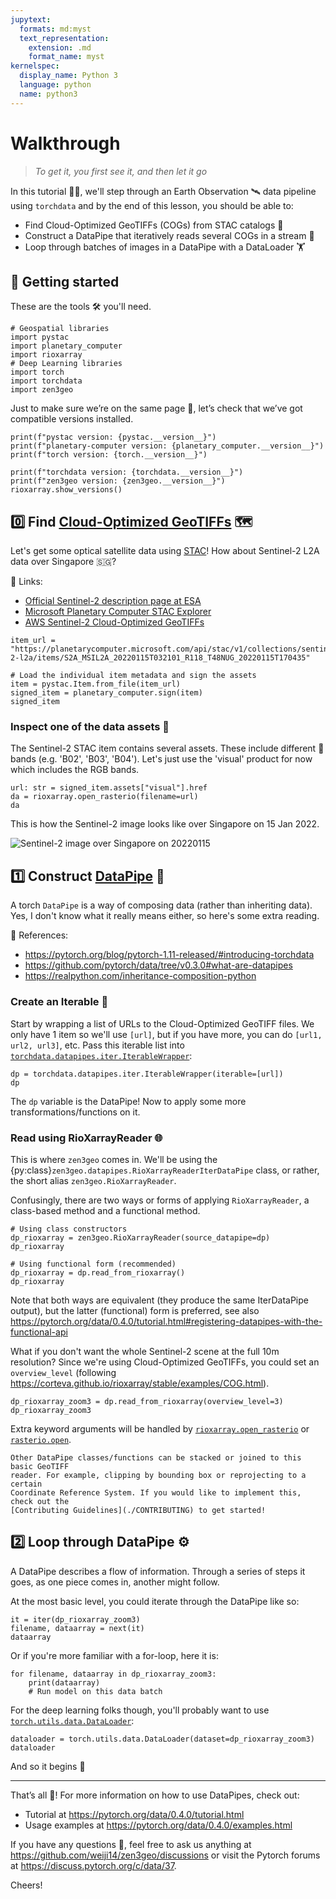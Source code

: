```yaml
---
jupytext:
  formats: md:myst
  text_representation:
    extension: .md
    format_name: myst
kernelspec:
  display_name: Python 3
  language: python
  name: python3
---
```


# Walkthrough

> *To get it, you first see it, and then let it go*

In this tutorial 🧑‍🏫, we'll step through an Earth Observation 🛰️ data pipeline
using ``torchdata`` and by the end of this lesson, you should be able to:
- Find Cloud-Optimized GeoTIFFs (COGs) from STAC catalogs 🥞
- Construct a DataPipe that iteratively reads several COGs in a stream 🌊
- Loop through batches of images in a DataPipe with a DataLoader 🏋️

## 🎉 **Getting started**

These are the tools 🛠️ you'll need.

```{code-cell}
# Geospatial libraries
import pystac
import planetary_computer
import rioxarray
# Deep Learning libraries
import torch
import torchdata
import zen3geo
```

Just to make sure we’re on the same page 📃,
let’s check that we’ve got compatible versions installed.

```{code-cell}
print(f"pystac version: {pystac.__version__}")
print(f"planetary-computer version: {planetary_computer.__version__}")
print(f"torch version: {torch.__version__}")

print(f"torchdata version: {torchdata.__version__}")
print(f"zen3geo version: {zen3geo.__version__}")
rioxarray.show_versions()
```

## 0️⃣ Find [Cloud-Optimized GeoTIFFs](https://www.cogeo.org) 🗺️

Let's get some optical satellite data using [STAC](https://stacspec.org)!
How about Sentinel-2 L2A data over Singapore 🇸🇬?

🔗 Links:
- [Official Sentinel-2 description page at ESA](https://sentinel.esa.int/web/sentinel/missions/sentinel-2)
- [Microsoft Planetary Computer STAC Explorer](https://planetarycomputer.microsoft.com/explore?c=103.8152%2C1.3338&z=10.08&v=2&d=sentinel-2-l2a&s=false%3A%3A100%3A%3Atrue&ae=0&m=cql%3A2ff1401acb50731fa0a6d1e2a46f3064&r=Natural+color)
- [AWS Sentinel-2 Cloud-Optimized GeoTIFFs](https://registry.opendata.aws/sentinel-2-l2a-cogs)


```{code-cell}
item_url = "https://planetarycomputer.microsoft.com/api/stac/v1/collections/sentinel-2-l2a/items/S2A_MSIL2A_20220115T032101_R118_T48NUG_20220115T170435"

# Load the individual item metadata and sign the assets
item = pystac.Item.from_file(item_url)
signed_item = planetary_computer.sign(item)
signed_item
```

### Inspect one of the data assets 🍱

The Sentinel-2 STAC item contains several assets.
These include different 🌈 bands (e.g. 'B02', 'B03', 'B04').
Let's just use the 'visual' product for now which includes the RGB bands.

```{code-cell}
url: str = signed_item.assets["visual"].href
da = rioxarray.open_rasterio(filename=url)
da
```

This is how the Sentinel-2 image looks like over Singapore on 15 Jan 2022.

![Sentinel-2 image over Singapore on 20220115](https://planetarycomputer.microsoft.com/api/data/v1/item/preview.png?collection=sentinel-2-l2a&item=S2A_MSIL2A_20220115T032101_R118_T48NUG_20220115T170435&assets=visual&asset_bidx=visual%7C1%2C2%2C3&nodata=0)

## 1️⃣ Construct [DataPipe](https://github.com/pytorch/data/tree/v0.3.0#what-are-datapipes) 📡

A torch `DataPipe` is a way of composing data (rather than inheriting data).
Yes, I don't know what it really means either, so here's some extra reading.

🔖 References:
- https://pytorch.org/blog/pytorch-1.11-released/#introducing-torchdata
- https://github.com/pytorch/data/tree/v0.3.0#what-are-datapipes
- https://realpython.com/inheritance-composition-python

### Create an Iterable 📏

Start by wrapping a list of URLs to the Cloud-Optimized GeoTIFF files.
We only have 1 item so we'll use ``[url]``, but if you have more, you can do
``[url1, url2, url3]``, etc. Pass this iterable list into
[`torchdata.datapipes.iter.IterableWrapper`](https://pytorch.org/data/0.4.0/generated/torchdata.datapipes.iter.IterableWrapper.html):

```{code-cell}
dp = torchdata.datapipes.iter.IterableWrapper(iterable=[url])
dp
```

The ``dp`` variable is the DataPipe!
Now to apply some more transformations/functions on it.

### Read using RioXarrayReader 🌐

This is where ``zen3geo`` comes in. We'll be using the
{py:class}`zen3geo.datapipes.RioXarrayReaderIterDataPipe` class, or rather,
the short alias  ``zen3geo.RioXarrayReader``.

Confusingly, there are two ways or forms of applying ``RioXarrayReader``,
a class-based method and a functional method.

```{code-cell}
# Using class constructors
dp_rioxarray = zen3geo.RioXarrayReader(source_datapipe=dp)
dp_rioxarray
```

```{code-cell}
# Using functional form (recommended)
dp_rioxarray = dp.read_from_rioxarray()
dp_rioxarray
```

Note that both ways are equivalent (they produce the same IterDataPipe output),
but the latter (functional) form is preferred, see also
https://pytorch.org/data/0.4.0/tutorial.html#registering-datapipes-with-the-functional-api

What if you don't want the whole Sentinel-2 scene at the full 10m resolution?
Since we're using Cloud-Optimized GeoTIFFs, you could set an ``overview_level``
(following https://corteva.github.io/rioxarray/stable/examples/COG.html).

```{code-cell}
dp_rioxarray_zoom3 = dp.read_from_rioxarray(overview_level=3)
dp_rioxarray_zoom3
```

Extra keyword arguments will be handled by
[``rioxarray.open_rasterio``](https://corteva.github.io/rioxarray/stable/rioxarray.html#rioxarray-open-rasterio)
or [``rasterio.open``](https://rasterio.readthedocs.io/en/stable/api/rasterio.html#rasterio.open).

```{note}
Other DataPipe classes/functions can be stacked or joined to this basic GeoTIFF
reader. For example, clipping by bounding box or reprojecting to a certain
Coordinate Reference System. If you would like to implement this, check out the
[Contributing Guidelines](./CONTRIBUTING) to get started!
```

## 2️⃣ Loop through DataPipe ⚙️

A DataPipe describes a flow of information.
Through a series of steps it goes,
as one piece comes in, another might follow.

At the most basic level, you could iterate through the DataPipe like so:

```{code-cell}
it = iter(dp_rioxarray_zoom3)
filename, dataarray = next(it)
dataarray
```

Or if you're more familiar with a for-loop, here it is:

```{code-cell}
for filename, dataarray in dp_rioxarray_zoom3:
    print(dataarray)
    # Run model on this data batch
```

For the deep learning folks though, you'll probably want to use
[``torch.utils.data.DataLoader``](https://pytorch.org/docs/1.11/data.html#torch.utils.data.DataLoader):

```{code-cell}
dataloader = torch.utils.data.DataLoader(dataset=dp_rioxarray_zoom3)
dataloader
```

And so it begins 🌄

---

That’s all 🎉! For more information on how to use DataPipes, check out:

- Tutorial at https://pytorch.org/data/0.4.0/tutorial.html
- Usage examples at https://pytorch.org/data/0.4.0/examples.html

If you have any questions 🙋, feel free to ask us anything at
https://github.com/weiji14/zen3geo/discussions or visit the Pytorch forums at
https://discuss.pytorch.org/c/data/37.

Cheers!
